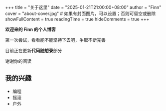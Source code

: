 +++
title = "关于这里"
date = "2025-01-21T21:00:00+08:00"
author = "Finn"
cover = "about-cover.jpg" # 如果有封面图片，可以设置；否则可留空或删除
showFullContent = true
readingTime = true
hideComments = true
+++

**欢迎来的 Finn 的个人博客**

第一次尝试，看看能不能坚持下去吧，争取不断完善

目前正在更新**代码随想录**部分

谢谢你的阅读

## 我的兴趣

- 编程
- 摇滚
- 户外
